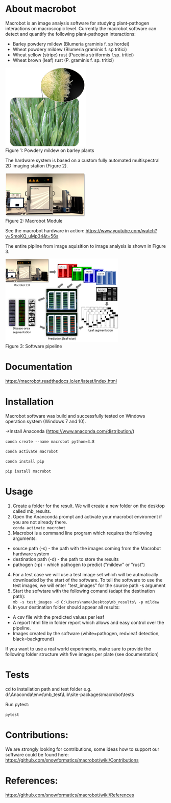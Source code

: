 # About macrobot

Macrobot is an image analysis software for studying plant-pathogen interactions on macroscopic level. Currently the macrobot software can detect and quantify the following plant-pathogen interactions:
- Barley powdery mildew (Blumeria graminis f. sp hordei)
- Wheat powdery mildew (Blumeria graminis f. sp tritici)
- Wheat yellow (stripe) rust (Puccinia striiformis f.sp. tritici)
- Wheat brown (leaf) rust (P. graminis f. sp. tritici)

<img src="https://github.com/snowformatics/macrobot/blob/master/docs/images/Slide1.png" width="50%" height="50%"><br>
Figure 1: Powdery mildew on barley plants

The hardware system is based on a custom fully automated multispectral 2D imaging station (Figure 2).

<img src="https://github.com/snowformatics/macrobot/blob/master/docs/images/Bild8.png" width="50%" height="50%"><br>
Figure 2: Macrobot Module

See the macrobot hardware in action:
https://www.youtube.com/watch?v=SmoKQ_uMp34&t=56s

The entire pipline from image aquisition to image analysis is shown in Figure 3.

<img src="https://github.com/snowformatics/macrobot/blob/master/paper/figure.png" width="70%" height="70%"><br>
Figure 3: Software pipeline

# Documentation
https://macrobot.readthedocs.io/en/latest/index.html


# Installation
Macrobot software was build and successfully tested on Windows operation system (Windows 7 and 10).

->Install Anaconda (https://www.anaconda.com/distribution/)

`conda create --name macrobot python=3.8`

`conda activate macrobot`

`conda install pip`

`pip install macrobot`


# Usage

1. Create a folder for the result. We will create a new folder on the desktop called mb_results.
2. Open the Ananconda prompt and activate your macrobot enviroment if you are not already there.<br/>`conda activate macrobot`<br/>
3. Macrobot is a command line program which requires the following arguments:
* source path (-s) - the path with the images coming from the Macrobot hardware system
* destination path (-d) - the path to store the results
* pathogen (-p) - which pathogen to predict ("mildew" or "rust")
4. For a test case we will use a test image set which will be autmatically downloaded by the start of the software. 
To tell the software to use the test images, we will enter "test_images" for the source path -s argument
5. Start the sofwtare with the following comand (adapt the destination path):<br/>`mb -s test_images -d C:\Users\name\Desktop\mb_results\ -p mildew`<br/>
6. In your destination folder should appear all results:
* A csv file with the predicted values per leaf
* A report html file in folder report which allows and easy control over the pipeline.
* Images created by the software (white=pathogen, red=leaf detection, black=background)

If you want to use a real world experiments, make sure to provide the following folder structure with five images per plate (see documentation)

# Tests
cd to installation path and test folder e.g. d:\Anaconda\envs\mb_test\Lib\site-packages\macrobot\tests

Run pytest:

`pytest`


# Contributions:
We are strongly looking for contributions, some ideas how to support our software could be found here:
https://github.com/snowformatics/macrobot/wiki/Contributions

# References:
https://github.com/snowformatics/macrobot/wiki/References
